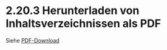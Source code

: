 # 2.20.3 Herunterladen von Inhaltsverzeichnissen als PDF

Siehe [PDF-Download](../2.9-pdf-download/)

